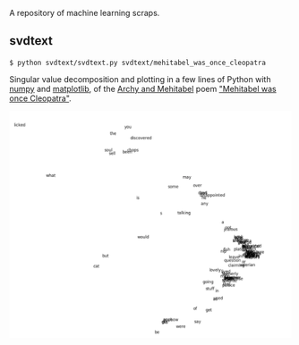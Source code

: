 A repository of machine learning scraps.

## svdtext
```
$ python svdtext/svdtext.py svdtext/mehitabel_was_once_cleopatra

```

Singular value decomposition and plotting in a few lines of Python with [numpy](http://www.numpy.org/) and [matplotlib](https://matplotlib.org/), of the [Archy and Mehitabel](http://donmarquis.com/archy-and-mehitabel/) poem ["Mehitabel was once Cleopatra"](./svdtext/mehitabel_was_once_cleopatra).

![alt text](./svdtext/svd.png)
